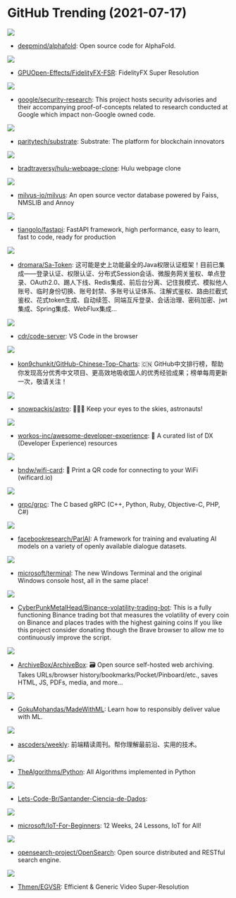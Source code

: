 # GitHub Trending (2021-07-17)

![](https://img.shields.io/badge/Python-New%20887-green?style=flat-square&logo=appveyor)
- [deepmind/alphafold](https://github.com/deepmind/alphafold): Open source code for AlphaFold.

![](https://img.shields.io/badge/C-New%20332-green?style=flat-square&logo=appveyor)
- [GPUOpen-Effects/FidelityFX-FSR](https://github.com/GPUOpen-Effects/FidelityFX-FSR): FidelityFX Super Resolution

![](https://img.shields.io/badge/C-New%2058-green?style=flat-square&logo=appveyor)
- [google/security-research](https://github.com/google/security-research): This project hosts security advisories and their accompanying proof-of-concepts related to research conducted at Google which impact non-Google owned code.

![](https://img.shields.io/badge/Rust-New%2015-green?style=flat-square&logo=appveyor)
- [paritytech/substrate](https://github.com/paritytech/substrate): Substrate: The platform for blockchain innovators

![](https://img.shields.io/badge/CSS-New%2016-green?style=flat-square&logo=appveyor)
- [bradtraversy/hulu-webpage-clone](https://github.com/bradtraversy/hulu-webpage-clone): Hulu webpage clone

![](https://img.shields.io/badge/Go-New%2038-green?style=flat-square&logo=appveyor)
- [milvus-io/milvus](https://github.com/milvus-io/milvus): An open source vector database powered by Faiss, NMSLIB and Annoy

![](https://img.shields.io/badge/Python-New%2092-green?style=flat-square&logo=appveyor)
- [tiangolo/fastapi](https://github.com/tiangolo/fastapi): FastAPI framework, high performance, easy to learn, fast to code, ready for production

![](https://img.shields.io/badge/Java-New%20125-green?style=flat-square&logo=appveyor)
- [dromara/Sa-Token](https://github.com/dromara/Sa-Token): 这可能是史上功能最全的Java权限认证框架！目前已集成——登录认证、权限认证、分布式Session会话、微服务网关鉴权、单点登录、OAuth2.0、踢人下线、Redis集成、前后台分离、记住我模式、模拟他人账号、临时身份切换、账号封禁、多账号认证体系、注解式鉴权、路由拦截式鉴权、花式token生成、自动续签、同端互斥登录、会话治理、密码加密、jwt集成、Spring集成、WebFlux集成...

![](https://img.shields.io/badge/TypeScript-New%20213-green?style=flat-square&logo=appveyor)
- [cdr/code-server](https://github.com/cdr/code-server): VS Code in the browser

![](https://img.shields.io/badge/Java-New%20174-green?style=flat-square&logo=appveyor)
- [kon9chunkit/GitHub-Chinese-Top-Charts](https://github.com/kon9chunkit/GitHub-Chinese-Top-Charts): 🇨🇳 GitHub中文排行榜，帮助你发现高分优秀中文项目、更高效地吸收国人的优秀经验成果；榜单每周更新一次，敬请关注！

![](https://img.shields.io/badge/TypeScript-New%20514-green?style=flat-square&logo=appveyor)
- [snowpackjs/astro](https://github.com/snowpackjs/astro): 🚀🧑‍🚀 Keep your eyes to the skies, astronauts!

![](https://img.shields.io/badge/none-New%2072-green?style=flat-square&logo=appveyor)
- [workos-inc/awesome-developer-experience](https://github.com/workos-inc/awesome-developer-experience): 🤘 A curated list of DX (Developer Experience) resources

![](https://img.shields.io/badge/JavaScript-New%20330-green?style=flat-square&logo=appveyor)
- [bndw/wifi-card](https://github.com/bndw/wifi-card): 📶 Print a QR code for connecting to your WiFi (wificard.io)

![](https://img.shields.io/badge/C%2B%2B-New%20174-green?style=flat-square&logo=appveyor)
- [grpc/grpc](https://github.com/grpc/grpc): The C based gRPC (C++, Python, Ruby, Objective-C, PHP, C#)

![](https://img.shields.io/badge/Python-New%2050-green?style=flat-square&logo=appveyor)
- [facebookresearch/ParlAI](https://github.com/facebookresearch/ParlAI): A framework for training and evaluating AI models on a variety of openly available dialogue datasets.

![](https://img.shields.io/badge/C%2B%2B-New%20261-green?style=flat-square&logo=appveyor)
- [microsoft/terminal](https://github.com/microsoft/terminal): The new Windows Terminal and the original Windows console host, all in the same place!

![](https://img.shields.io/badge/Python-New%2052-green?style=flat-square&logo=appveyor)
- [CyberPunkMetalHead/Binance-volatility-trading-bot](https://github.com/CyberPunkMetalHead/Binance-volatility-trading-bot): This is a fully functioning Binance trading bot that measures the volatility of every coin on Binance and places trades with the highest gaining coins If you like this project consider donating though the Brave browser to allow me to continuously improve the script.

![](https://img.shields.io/badge/Python-New%20311-green?style=flat-square&logo=appveyor)
- [ArchiveBox/ArchiveBox](https://github.com/ArchiveBox/ArchiveBox): 🗃 Open source self-hosted web archiving. Takes URLs/browser history/bookmarks/Pocket/Pinboard/etc., saves HTML, JS, PDFs, media, and more...

![](https://img.shields.io/badge/Jupyter%20Notebook-New%2098-green?style=flat-square&logo=appveyor)
- [GokuMohandas/MadeWithML](https://github.com/GokuMohandas/MadeWithML): Learn how to responsibly deliver value with ML.

![](https://img.shields.io/badge/JavaScript-New%2051-green?style=flat-square&logo=appveyor)
- [ascoders/weekly](https://github.com/ascoders/weekly): 前端精读周刊。帮你理解最前沿、实用的技术。

![](https://img.shields.io/badge/Python-New%20100-green?style=flat-square&logo=appveyor)
- [TheAlgorithms/Python](https://github.com/TheAlgorithms/Python): All Algorithms implemented in Python

![](https://img.shields.io/badge/Jupyter%20Notebook-New%208-green?style=flat-square&logo=appveyor)
- [Lets-Code-Br/Santander-Ciencia-de-Dados](https://github.com/Lets-Code-Br/Santander-Ciencia-de-Dados): 

![](https://img.shields.io/badge/C%2B%2B-New%20578-green?style=flat-square&logo=appveyor)
- [microsoft/IoT-For-Beginners](https://github.com/microsoft/IoT-For-Beginners): 12 Weeks, 24 Lessons, IoT for All!

![](https://img.shields.io/badge/Java-New%20214-green?style=flat-square&logo=appveyor)
- [opensearch-project/OpenSearch](https://github.com/opensearch-project/OpenSearch): Open source distributed and RESTful search engine.

![](https://img.shields.io/badge/Python-New%2049-green?style=flat-square&logo=appveyor)
- [Thmen/EGVSR](https://github.com/Thmen/EGVSR): Efficient & Generic Video Super-Resolution

